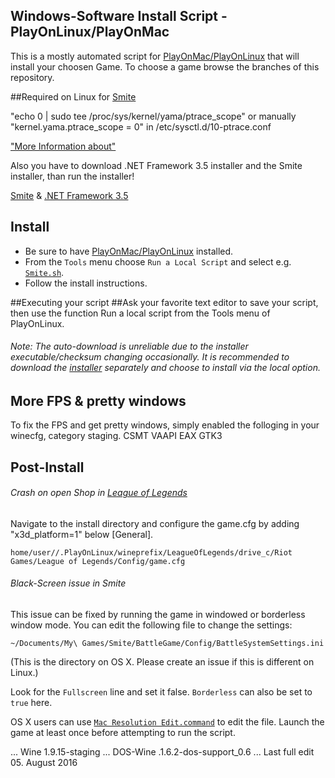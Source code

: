 Windows-Software Install Script - PlayOnLinux/PlayOnMac
---

This is a mostly automated script for [PlayOnMac/PlayOnLinux] that will install your choosen Game.
To choose a game browse the branches of this repository.

##Required on Linux for [Smite]

"echo 0 | sudo tee /proc/sys/kernel/yama/ptrace_scope"
or manually
"kernel.yama.ptrace_scope = 0" in /etc/sysctl.d/10-ptrace.conf

["More Information about"]

Also you have to download .NET Framework 3.5 installer and the Smite installer, than run the installer!

[Smite] & [.NET Framework 3.5]

## Install

* Be sure to have [PlayOnMac/PlayOnLinux] installed.
* From the `Tools` menu choose `Run a Local Script` and select e.g. [`Smite.sh`](./Smite.sh).
* Follow the install instructions.

##Executing your script
##Ask your favorite text editor to save your script, then use the function Run a local script from the Tools menu of PlayOnLinux.

###### Note: The auto-download is unreliable due to the installer executable/checksum changing occasionally. It is recommended to download the [installer] separately and choose to install via the local option.

## More FPS & pretty windows

To fix the FPS and get pretty windows, simply enabled the folloging in your winecfg, category staging.
CSMT
VAAPI
EAX
GTK3 

## Post-Install

###### Crash on open Shop in [League of Legends]
Navigate to the install directory and configure the game.cfg by adding "x3d_platform=1" below [General].
```
home/user//.PlayOnLinux/wineprefix/LeagueOfLegends/drive_c/Riot Games/League of Legends/Config/game.cfg
```

###### Black-Screen issue in Smite
This issue can be fixed by running the game in windowed or borderless window mode. You can edit the following file to change the settings:

```
~/Documents/My\ Games/Smite/BattleGame/Config/BattleSystemSettings.ini
```

(This is the directory on OS X. Please create an issue if this is different on Linux.)

Look for the `Fullscreen` line and set it false. `Borderless` can also be set to `true` here.

OS X users can use [`Mac Resolution Edit.command`](./Mac%20Resolution%20Edit.command) to edit the file. Launch the game at least once before attempting to run the script.

[PlayOnMac/PlayOnLinux]: https://www.playonlinux.com
[Smite]: http://www.smitegame.com
[League of Legends]: http://euw.leagueoflegends.com
[Pretty TV]: http://schoener-fernsehen.com
[World of Tanks]: http://worldoftanks.com
[installer]: http://hirez.http.internapcdn.net/hirez/InstallSmite.exe
["More Information about"]: https://www.playonlinux.com/en/topic-10534-Regarding_ptrace_scope_fatal_error.html
[.NET Framework 3.5]: https://www.microsoft.com/en-US/download/details.aspx?id=21


... Wine 1.9.15-staging
... DOS-Wine .1.6.2-dos-support_0.6
... Last full edit 05. August 2016

